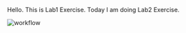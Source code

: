 Hello. This is Lab1 Exercise.
Today I am doing Lab2 Exercise.

![workflow](https://github.com/<UserName>/<RepositoryName>/actions/workflows/main.yml/badge.svg)
